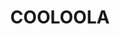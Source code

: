 ---
lastmod: '2025-04-06T06:05:21+00:00'
latitude: -25.891004
layout: suburb
longitude: 152.928987
postcode: '4580'
state: QLD
title: COOLOOLA
url: /qld/cooloola/
---